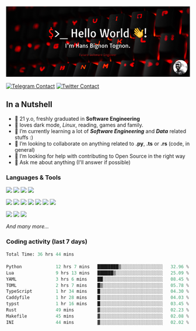 ![Cover](assets/gh-readme-cover.png)

[![Telegram Contact](https://img.shields.io/badge/Telegram-%230088CC.svg?style=for-the-badge&logo=telegram&logoColor=white)](https://t.me/hanstobi) [![Twitter Contact](https://img.shields.io/badge/Twitter-%2308A0E9.svg?style=for-the-badge&logo=twitter&logoColor=white)](https://twitter.com/_tobihans)

## In a Nutshell
- 👤 21 y.o, freshly graduated in **Software Engineering**
- 🖤 loves dark mode, *Linux*, reading, games and family.
- 🌱 I’m currently learning a lot of ***Software Engineering*** and ***Data*** related stuffs :)
- 👯 I’m looking to collaborate on anything related to **.py**, **.ts** or **.rs** (code, in general)
- 🤔 I’m looking for help with contributing to Open Source in the right way
- 💬 Ask me about anything (I'll answer if possible)

### Languages & Tools
![](https://img.shields.io/badge/Linux-%23eab30f.svg?style=for-the-badge&logo=linux&logoColor=black) ![](https://img.shields.io/badge/Git-%23e54a2f.svg?style=for-the-badge&logo=git&logoColor=white) ![](https://img.shields.io/badge/Github-%231a1d21.svg?style=for-the-badge&logo=github&logoColor=white) ![](https://img.shields.io/badge/Docker-%230394f0.svg?style=for-the-badge&logo=docker&logoColor=white)

![](https://img.shields.io/badge/C-%231a1d21.svg?style=for-the-badge&logo=C&logoColor=white) ![](https://img.shields.io/badge/TypeScript-%230074c2.svg?style=for-the-badge&logo=typescript&logoColor=white) ![](https://img.shields.io/badge/Python-%23f0c540.svg?style=for-the-badge&logo=python) ![](https://img.shields.io/badge/Rust-%23ea4800.svg?style=for-the-badge&logo=rust) ![](https://img.shields.io/badge/Php-%237175aa.svg?style=for-the-badge&logo=php&logoColor=white) ![](https://img.shields.io/badge/HTML-%23d84924.svg?style=for-the-badge&logo=html5&logoColor=white) ![](https://img.shields.io/badge/Scss-%23c45f92.svg?style=for-the-badge&logo=sass&logoColor=white)

![](https://img.shields.io/badge/Vue-%23314559.svg?style=for-the-badge&logo=vue.js) ![](https://img.shields.io/badge/Laravel-%23e54a2f.svg?style=for-the-badge&logo=laravel&logoColor=white) ![](https://img.shields.io/badge/Adonis-%235a45ff.svg?style=for-the-badge&logo=adonisjs)

*And many more...*

### Coding activity (last 7 days)
<!--START_SECTION:waka-->

```python
Total Time: 36 hrs 44 mins

Python             12 hrs 7 mins   ████████▒░░░░░░░░░░░░░░░░   32.96 %
Lua                9 hrs 13 mins   ██████▒░░░░░░░░░░░░░░░░░░   25.09 %
YAML               3 hrs 6 mins    ██░░░░░░░░░░░░░░░░░░░░░░░   08.45 %
TOML               2 hrs 7 mins    █▒░░░░░░░░░░░░░░░░░░░░░░░   05.78 %
TypeScript         1 hr 34 mins    █░░░░░░░░░░░░░░░░░░░░░░░░   04.30 %
Caddyfile          1 hr 28 mins    █░░░░░░░░░░░░░░░░░░░░░░░░   04.03 %
typst              1 hr 16 mins    █░░░░░░░░░░░░░░░░░░░░░░░░   03.45 %
Rust               49 mins         ▓░░░░░░░░░░░░░░░░░░░░░░░░   02.23 %
Makefile           45 mins         ▓░░░░░░░░░░░░░░░░░░░░░░░░   02.08 %
INI                44 mins         ▓░░░░░░░░░░░░░░░░░░░░░░░░   02.02 %
```

<!--END_SECTION:waka-->
